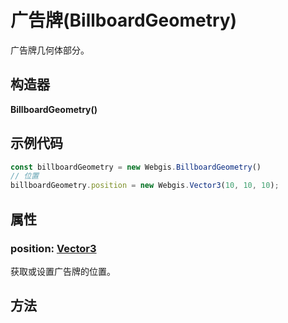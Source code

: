 # 广告牌(BillboardGeometry)

广告牌几何体部分。

## 构造器

**BillboardGeometry()**

## 示例代码

```javascript
const billboardGeometry = new Webgis.BillboardGeometry()
// 位置
billboardGeometry.position = new Webgis.Vector3(10, 10, 10);
```

## 属性

### position: [Vector3](../math/Vector3.md)

获取或设置广告牌的位置。

## 方法

